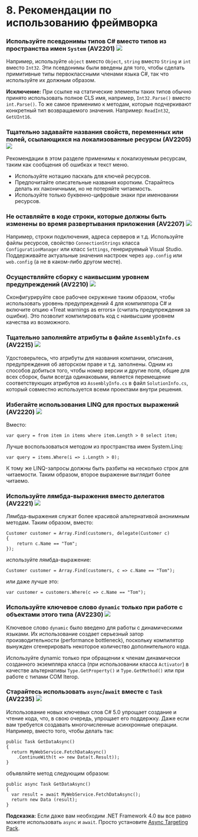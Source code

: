 <!--
NOTE: Requires Markdown Extra. See http://michelf.ca/projects/php-markdown/extra/
 --> 

# 8. Рекомендации по использованию фреймворка

### <a name="av2201"></a> Используйте псевдонимы типов C# вместо типов из пространства имен `System` (AV2201) ![](images/1.png)
Например, используйте `object` вместо `Object`, `string` вместо `String` и `int` вместо `Int32`. Эти псевдонимы были введены для того, чтобы сделать примитивные типы первоклассными членами языка C#, так что используйте их должным образом.

**Исключение:** При ссылке на статические элементы таких типов обычно принято использовать полное CLS имя, например, `Int32.Parse()` вместо `int.Parse()`. То же самое применимо к методам, которые подчеркивают конкретный тип возвращаемого значения. Например: `ReadInt32`, `GetUInt16`. 

### <a name="av2205"></a> Тщательно задавайте названия свойств, переменных или полей, ссылающихся на локализованные ресурсы (AV2205) ![](images/3.png)
Рекомендации в этом разделе применимы к локализуемым ресурсам, таким как сообщения об ошибках и текст меню.

- Используйте нотацию паскаль для ключей ресурсов.
- Предпочитайте описательные названия коротким. Старайтесь делать их лаконичными, но не потеряйте читаемость.
- Используйте только буквенно-цифровые знаки при именовании ресурсов.

### <a name="av2207"></a> Не оставляйте в коде строки, которые должны быть изменены во время развертывания приложения (AV2207) ![](images/3.png)
Например, строки подключения, адреса серверов и т.д. Используйте файлы ресурсов, свойство `ConnectionStrings` класса `ConfigurationManager` или класс `Settings`, генерируемый Visual Studio. Поддерживайте актуальные значения настроек через `app.config` или `web.config` (а не в каком-либо другом месте).

### <a name="av2210"></a> Осуществляйте сборку с наивысшим уровнем предупреждений (AV2210) ![](images/1.png)
Сконфигурируйте свое рабочее окружение таким образом, чтобы использовать уровень предупреждений 4 для компилятора C# и включите опцию «Treat warnings as errors» (считать предупреждения за ошибки). Это позволит компилировать код с наивысшим уровнем качества из возможного.

### <a name="av2215"></a> Тщательно заполняйте атрибуты в файле `AssemblyInfo.cs` (AV2215) ![](images/3.png)
Удостоверьтесь, что атрибуты для названия компании, описания, предупреждения об авторском праве и т.д. заполнены. Одним из способов добиться того, чтобы номер версии и другие поля, общие для всех сборок, были всегда одинаковыми, является перемещение соответствующих атрибутов из `AssemblyInfo.cs` в файл `SolutionInfo.cs`, который совместно используется всеми проектами внутри решения. 

### <a name="av2220"></a> Избегайте использования LINQ для простых выражений (AV2220) ![](images/3.png)
Вместо:

	var query = from item in items where item.Length > 0 select item;

Лучше воспользоваться методом из пространства имен System.Linq:

	var query = items.Where(i => i.Length > 0);

К тому же LINQ-запросы должны быть разбиты на несколько строк для читаемости. Таким образом, второе выражение выглядит более читаемо.

### <a name="av2221"></a> Используйте лямбда-выражения вместо делегатов (AV2221) ![](images/2.png)

Лямбда-выражения служат более красивой альтернативой анонимным методам. Таким образом, вместо:

	Customer customer = Array.Find(customers, delegate(Customer c)
	{
		return c.Name == "Tom";
	});

используйте лямбда-выражение:

	Customer customer = Array.Find(customers, c => c.Name == "Tom");

или даже лучше это: 

	var customer = customers.Where(c => c.Name == "Tom");

### <a name="av2230"></a> Используйте ключевое слово `dynamic` только при работе с объектами этого типа (AV2230) ![](images/1.png)
Ключевое слово `dynamic` было введено для работы с динамическими языками. Их использование создает серьезный затор производительности (performance bottleneck), поскольку компилятор вынужден сгенерировать некоторое количество дополнительного кода.

Используйте dynamic только при обращении к членам динамически созданного экземпляра класса (при использовании класса `Activator`) в качестве альтернативы `Type.GetProperty()` и `Type.GetMethod()` или при работе с типами COM Iterop.

### <a name="av2235"></a> Старайтесь использовать `async`/`await` вместе с `Task` (AV2235) ![](images/1.png)
Использование новых ключевых слов C# 5.0 упрощает создание и чтение кода, что, в свою очередь, упрощает его поддержку. Даже если вам требуется создавать многочисленные асинхронные операции. Например, вместо того, чтобы делать так:

	public Task GetDataAsync()
	{
	  return MyWebService.FetchDataAsync()
	    .ContinueWith(t => new Data(t.Result));
	}

объявляйте метод следующим образом: 

	public async Task GetDataAsync()
	{
	  var result = await MyWebService.FetchDataAsync();
	  return new Data (result);
	}

**Подсказка:** Если даже вам необходим .NET Framework 4.0 вы все равно можете использовать `async` и `await`. Просто установите [Async Targeting Pack](http://www.microsoft.com/en-us/download/details.aspx?id=29576).
